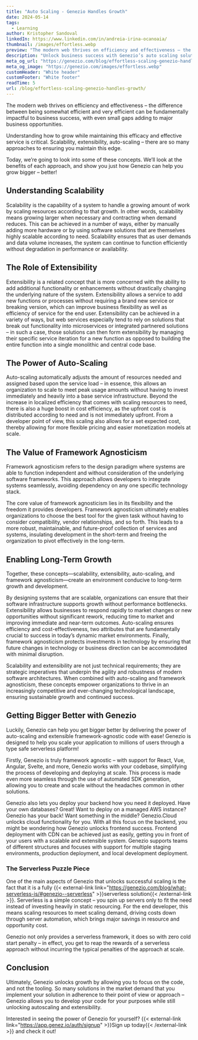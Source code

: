 ```yaml
---
title: "Auto Scaling - Genezio Handles Growth"
date: 2024-05-14
tags:
  - Learning
author: Kristopher Sandoval
linkedIn: https://www.linkedin.com/in/andreia-irina-ocanoaia/
thumbnail: /images/effortless.webp
preview: "The modern web thrives on efficiency and effectiveness – the difference between being somewhat efficient and very efficient can be fundamentally impactful to business success, with even small gaps adding to major business opportunities."
description: "Unlock business success with Genezio’s auto scaling solutions. The difference between somewhat efficient and very efficient can impact your business succes"
meta_og_url: "https://genezio.com/blog/effortless-scaling-genezio-handles-growth/"
meta_og_image: "https://genezio.com/images/effortless.webp"
customHeader: "White header"
customFooter: "White footer"
readTime: 5
url: /blog/effortless-scaling-genezio-handles-growth/
---
```


The modern web thrives on efficiency and effectiveness – the difference between being somewhat efficient and very efficient can be fundamentally impactful to business success, with even small gaps adding to major business opportunities.

Understanding how to grow while maintaining this efficacy and effective service is critical. Scalability, extensibility, auto-scaling – there are so many approaches to ensuring you maintain this edge.

Today, we’re going to look into some of these concepts. We’ll look at the benefits of each approach, and show you just how Genezio can help you grow bigger – better!

## Understanding Scalability

Scalability is the capability of a system to handle a growing amount of work by scaling resources according to that growth. In other words, scalability means growing larger when necessary and contracting when demand reduces. This can be achieved in a number of ways, either by manually adding more hardware or by using software solutions that are themselves highly scalable according to need. Scalability ensures that as user demands and data volume increases, the system can continue to function efficiently without degradation in performance or availability.

## The Role of Extensibility

Extensibility is a related concept that is more concerned with the ability to add additional functionality or enhancements without drastically changing the underlying nature of the system. Extensibility allows a service to add new functions or processes without requiring a brand new service or breaking version, which can improve business flexibility as well as efficiency of service for the end user. Extensibility can be achieved in a variety of ways, but web services especially tend to rely on solutions that break out functionality into microservices or integrated partnered solutions – in such a case, those solutions can then form extensibility by managing their specific service iteration for a new function as opposed to building the entire function into a single monolithic and central code base.

## The Power of Auto-Scaling

Auto-scaling automatically adjusts the amount of resources needed and assigned based upon the service load – in essence, this allows an organization to scale to meet peak usage amounts without having to invest immediately and heavily into a base service infrastructure. Beyond the increase in localized efficiency that comes with scaling resources to need, there is also a huge boost in cost efficiency, as the upfront cost is distributed according to need and is not immediately upfront. From a developer point of view, this scaling also allows for a set expected cost, thereby allowing for more flexible pricing and easier monetization models at scale.

## The Value of Framework Agnosticism

Framework agnosticism refers to the design paradigm where systems are able to function independent and without consideration of the underlying software frameworks. This approach allows developers to integrate systems seamlessly, avoiding dependency on any one specific technology stack.

The core value of framework agnosticism lies in its flexibility and the freedom it provides developers. Framework agnosticism ultimately enables organizations to choose the best tool for the given task without having to consider compatibility, vendor relationships, and so forth. This leads to a more robust, maintainable, and future-proof collection of services and systems, insulating development in the short-term and freeing the organization to pivot effectively in the long-term.

## Enabling Long-Term Growth

Together, these concepts—scalability, extensibility, auto-scaling, and framework agnosticism—create an environment conducive to long-term growth and development.

By designing systems that are scalable, organizations can ensure that their software infrastructure supports growth without performance bottlenecks. Extensibility allows businesses to respond rapidly to market changes or new opportunities without significant rework, reducing time to market and improving immediate and near-term outcomes. Auto-scaling ensures efficiency and cost-effectiveness, two attributes that are fundamentally crucial to success in today’s dynamic market environments. Finally, framework agnosticism protects investments in technology by ensuring that future changes in technology or business direction can be accommodated with minimal disruption.

Scalability and extensibility are not just technical requirements; they are strategic imperatives that underpin the agility and robustness of modern software architectures. When combined with auto-scaling and framework agnosticism, these concepts empower organizations to thrive in an increasingly competitive and ever-changing technological landscape, ensuring sustainable growth and continued success.

## Getting Bigger Better with Genezio

Luckily, Genezio can help you get bigger better by delivering the power of auto-scaling and extensible framework-agnostic code with ease! Genezio is designed to help you scale your application to millions of users through a type safe serverless platform!

Firstly, Genezio is truly framework agnostic – with support for React, Vue, Angular, Svelte, and more, Genezio works with your codebase, simplifying the process of developing and deploying at scale. This process is made even more seamless through the use of automated SDK generation, allowing you to create and scale without the headaches common in other solutions.

Genezio also lets you deploy your backend how you need it deployed. Have your own databases? Great! Want to deploy on a managed AWS instance? Genezio has your back! Want something in the middle? Genezio.Cloud unlocks cloud functionality for you. With all this focus on the backend, you might be wondering how Genezio unlocks frontend success. Frontend deployment with CDN can be achieved just as easily, getting you in front of your users with a scalable and extensible system. Genezio supports teams of different structures and focuses with support for multiple staging environments, production deployment, and local development deployment.

### The Serverless Puzzle Piece

One of the main aspects of Genezio that unlocks successful scaling is the fact that it is a fully {{< external-link link="https://genezio.com/blog/what-serverless-is/#genezio--serverless" >}}serverless solution{{< /external-link >}}. Serverless is a simple concept – you spin up servers only to fit the need instead of investing heavily in static resourcing. For the end developer, this means scaling resources to meet scaling demand, driving costs down through server automation, which brings major savings in resource and opportunity cost.

Genezio not only provides a serverless framework, it does so with zero cold start penalty – in effect, you get to reap the rewards of a serverless approach without incurring the typical penalties of the approach at scale.

## Conclusion

Ultimately, Genezio unlocks growth by allowing you to focus on the code, and not the tooling. So many solutions in the market demand that you implement your solution in adherence to their point of view or approach – Genezio allows you to develop your code for your purposes while still unlocking autoscaling and extensibility.

Interested in seeing the power of Genezio for yourself? {{< external-link link="https://app.genez.io/auth/signup" >}}Sign up today{{< /external-link >}} and check it out!
